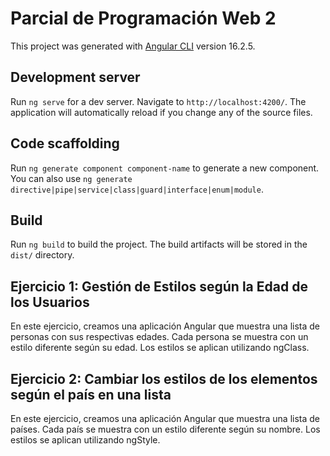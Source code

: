 # Parcial de Programación Web 2

This project was generated with [Angular CLI](https://github.com/angular/angular-cli) version 16.2.5.

## Development server

Run `ng serve` for a dev server. Navigate to `http://localhost:4200/`. The application will automatically reload if you change any of the source files.

## Code scaffolding

Run `ng generate component component-name` to generate a new component. You can also use `ng generate directive|pipe|service|class|guard|interface|enum|module`.

## Build

Run `ng build` to build the project. The build artifacts will be stored in the `dist/` directory.




## Ejercicio 1: Gestión de Estilos según la Edad de los Usuarios
En este ejercicio, creamos una aplicación Angular que muestra una lista de personas con sus respectivas edades. Cada persona se muestra con un estilo diferente según su edad. Los estilos se aplican utilizando ngClass.


## Ejercicio 2: Cambiar los estilos de los elementos según el país en una lista
En este ejercicio, creamos una aplicación Angular que muestra una lista de países. Cada país se muestra con un estilo diferente según su nombre. Los estilos se aplican utilizando ngStyle.
